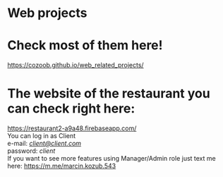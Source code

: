# Web projects

# Check most of them here!
https://cozoob.github.io/web_related_projects/

  # The website of the restaurant you can check right here:  
  https://restaurant2-a9a48.firebaseapp.com/  
  You can log in as Client  
  e-mail: *client@client.com*  
  password: *client*  
  If you want to see more features using Manager/Admin role just text me here: https://m.me/marcin.kozub.543
